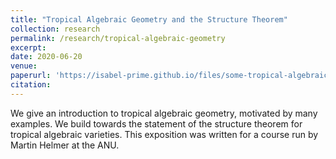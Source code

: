 ```yaml
---
title: "Tropical Algebraic Geometry and the Structure Theorem"
collection: research
permalink: /research/tropical-algebraic-geometry
excerpt: 
date: 2020-06-20
venue:
paperurl: 'https://isabel-prime.github.io/files/some-tropical-algebraic-geometry.pdf'
citation: 
---
```


We give an introduction to tropical algebraic geometry, motivated by many examples. We build towards the statement of the structure theorem for tropical algebraic varieties. This exposition was written for a course run by Martin Helmer at the ANU.